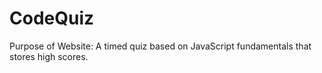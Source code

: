 # CodeQuiz

Purpose of Website: A timed quiz based on JavaScript fundamentals that stores high scores.

